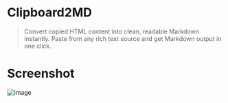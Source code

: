# Clipboard2MD

> Convert copied HTML content into clean, readable Markdown instantly. Paste from any rich text source and get Markdown output in one click.

# Screenshot
![image](https://github.com/user-attachments/assets/53e727a0-e6ab-4a07-b723-6951ea1b15ef)
